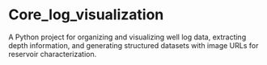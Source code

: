 # Core_log_visualization
A Python project for organizing and visualizing well log data, extracting depth information, and generating structured datasets with image URLs for reservoir characterization.
